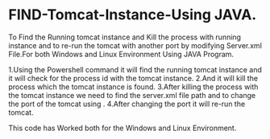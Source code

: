 # FIND-Tomcat-Instance-Using JAVA.
To Find the Running tomcat instance and Kill the process with running instance and to re-run the tomcat with another port by modifying Server.xml File.For both Windows and Linux Environment Using JAVA Program.

1.Using the Powershell command it will find the running tomcat instance and it will check for the process id with the tomcat instance.
2.And it will kill the process which the tomcat instance is found.
3.After killing the process with the tomcat instance we need to find the server.xml file path and to change the port of the tomcat using .
4.After changing the port it will re-run the tomcat.

This code has Worked both for the Windows and Linux Environment.
